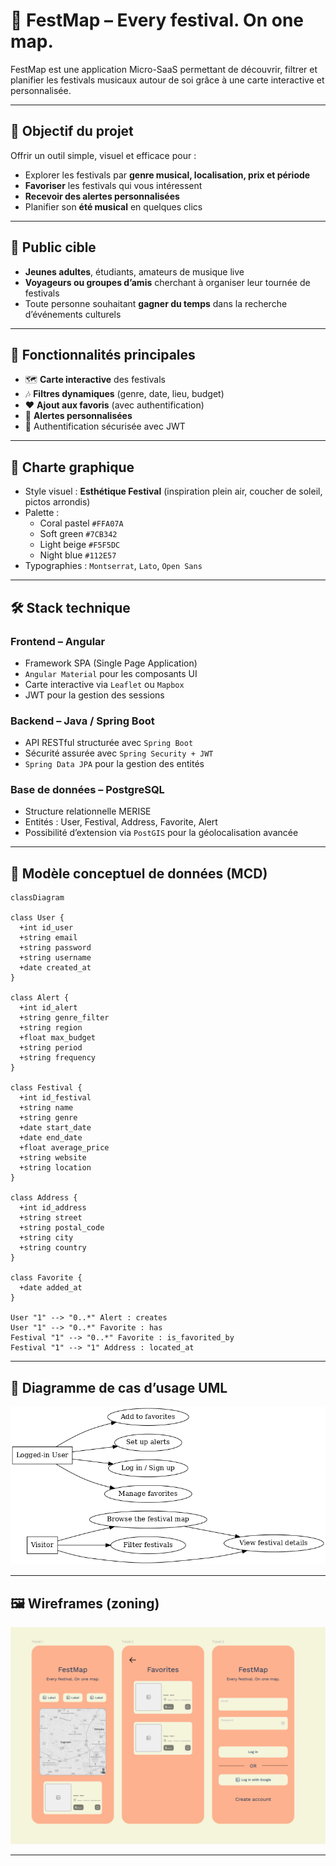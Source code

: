 # 🎉 FestMap – Every festival. On one map.

FestMap est une application Micro-SaaS permettant de découvrir, filtrer et planifier les festivals musicaux autour de soi grâce à une carte interactive et personnalisée.

---

## 📌 Objectif du projet

Offrir un outil simple, visuel et efficace pour :
- Explorer les festivals par **genre musical, localisation, prix et période**
- **Favoriser** les festivals qui vous intéressent
- **Recevoir des alertes personnalisées**
- Planifier son **été musical** en quelques clics

---

## 👥 Public cible

- **Jeunes adultes**, étudiants, amateurs de musique live
- **Voyageurs ou groupes d’amis** cherchant à organiser leur tournée de festivals
- Toute personne souhaitant **gagner du temps** dans la recherche d’événements culturels

---

## 🧩 Fonctionnalités principales

- 🗺️ **Carte interactive** des festivals
- 🎶 **Filtres dynamiques** (genre, date, lieu, budget)
- ❤️ **Ajout aux favoris** (avec authentification)
- 🔔 **Alertes personnalisées**
- 🔐 Authentification sécurisée avec JWT

---

## 🎨 Charte graphique

- Style visuel : **Esthétique Festival** (inspiration plein air, coucher de soleil, pictos arrondis)
- Palette :
  - Coral pastel `#FFA07A`
  - Soft green `#7CB342`
  - Light beige `#F5F5DC`
  - Night blue `#112E57`
- Typographies : `Montserrat`, `Lato`, `Open Sans`

---

## 🛠️ Stack technique

### Frontend – Angular
- Framework SPA (Single Page Application)
- `Angular Material` pour les composants UI
- Carte interactive via `Leaflet` ou `Mapbox`
- JWT pour la gestion des sessions

### Backend – Java / Spring Boot
- API RESTful structurée avec `Spring Boot`
- Sécurité assurée avec `Spring Security + JWT`
- `Spring Data JPA` pour la gestion des entités

### Base de données – PostgreSQL
- Structure relationnelle MERISE
- Entités : User, Festival, Address, Favorite, Alert
- Possibilité d’extension via `PostGIS` pour la géolocalisation avancée

---

## 🧩 Modèle conceptuel de données (MCD)

```mermaid
classDiagram

class User {
  +int id_user
  +string email
  +string password
  +string username
  +date created_at
}

class Alert {
  +int id_alert
  +string genre_filter
  +string region
  +float max_budget
  +string period
  +string frequency
}

class Festival {
  +int id_festival
  +string name
  +string genre
  +date start_date
  +date end_date
  +float average_price
  +string website
  +string location
}

class Address {
  +int id_address
  +string street
  +string postal_code
  +string city
  +string country
}

class Favorite {
  +date added_at
}

User "1" --> "0..*" Alert : creates
User "1" --> "0..*" Favorite : has
Festival "1" --> "0..*" Favorite : is_favorited_by
Festival "1" --> "1" Address : located_at
```

---

## 🧭 Diagramme de cas d’usage UML

![Diagramme cas d'utilisation](use_case_diagram_festmap_en.png)

---

## 🖼️ Wireframes (zoning)

![Zooning](Zooning_figma.png)

---
